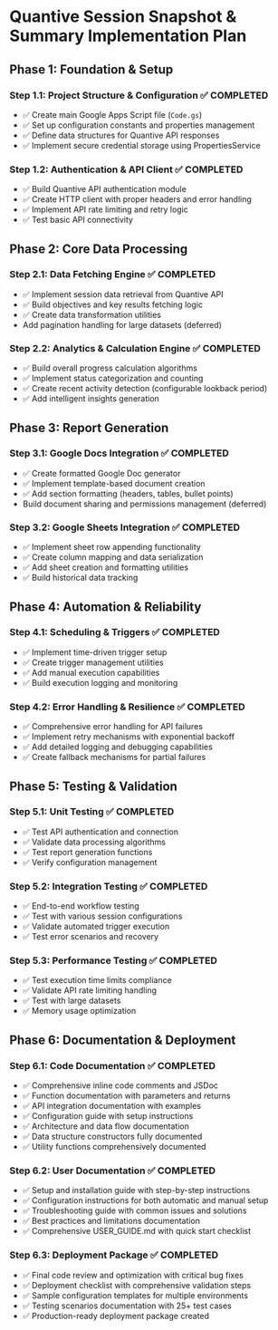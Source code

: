 # Quantive Session Snapshot & Summary Implementation Plan

## **Phase 1: Foundation & Setup**

### **Step 1.1: Project Structure & Configuration** ✅ COMPLETED
- ✅ Create main Google Apps Script file (`Code.gs`)
- ✅ Set up configuration constants and properties management
- ✅ Define data structures for Quantive API responses
- ✅ Implement secure credential storage using PropertiesService

### **Step 1.2: Authentication & API Client** ✅ COMPLETED
- ✅ Build Quantive API authentication module
- ✅ Create HTTP client with proper headers and error handling
- ✅ Implement API rate limiting and retry logic
- ✅ Test basic API connectivity

## **Phase 2: Core Data Processing**

### **Step 2.1: Data Fetching Engine** ✅ COMPLETED
- ✅ Implement session data retrieval from Quantive API
- ✅ Build objectives and key results fetching logic  
- ✅ Create data transformation utilities
- Add pagination handling for large datasets (deferred)

### **Step 2.2: Analytics & Calculation Engine** ✅ COMPLETED
- ✅ Build overall progress calculation algorithms
- ✅ Implement status categorization and counting
- ✅ Create recent activity detection (configurable lookback period)
- ✅ Add intelligent insights generation

## **Phase 3: Report Generation**

### **Step 3.1: Google Docs Integration** ✅ COMPLETED
- ✅ Create formatted Google Doc generator
- ✅ Implement template-based document creation
- ✅ Add section formatting (headers, tables, bullet points)
- Build document sharing and permissions management (deferred)

### **Step 3.2: Google Sheets Integration** ✅ COMPLETED
- ✅ Implement sheet row appending functionality
- ✅ Create column mapping and data serialization
- ✅ Add sheet creation and formatting utilities
- ✅ Build historical data tracking

## **Phase 4: Automation & Reliability**

### **Step 4.1: Scheduling & Triggers** ✅ COMPLETED
- ✅ Implement time-driven trigger setup
- ✅ Create trigger management utilities
- ✅ Add manual execution capabilities
- ✅ Build execution logging and monitoring

### **Step 4.2: Error Handling & Resilience** ✅ COMPLETED
- ✅ Comprehensive error handling for API failures
- ✅ Implement retry mechanisms with exponential backoff
- ✅ Add detailed logging and debugging capabilities
- ✅ Create fallback mechanisms for partial failures

## **Phase 5: Testing & Validation**

### **Step 5.1: Unit Testing** ✅ COMPLETED
- ✅ Test API authentication and connection
- ✅ Validate data processing algorithms
- ✅ Test report generation functions
- ✅ Verify configuration management

### **Step 5.2: Integration Testing** ✅ COMPLETED
- ✅ End-to-end workflow testing
- ✅ Test with various session configurations
- ✅ Validate automated trigger execution
- ✅ Test error scenarios and recovery

### **Step 5.3: Performance Testing** ✅ COMPLETED
- ✅ Test execution time limits compliance
- ✅ Validate API rate limiting handling
- ✅ Test with large datasets
- ✅ Memory usage optimization

## **Phase 6: Documentation & Deployment**

### **Step 6.1: Code Documentation** ✅ COMPLETED
- ✅ Comprehensive inline code comments and JSDoc
- ✅ Function documentation with parameters and returns
- ✅ API integration documentation with examples
- ✅ Configuration guide with setup instructions
- ✅ Architecture and data flow documentation
- ✅ Data structure constructors fully documented
- ✅ Utility functions comprehensively documented

### **Step 6.2: User Documentation** ✅ COMPLETED
- ✅ Setup and installation guide with step-by-step instructions
- ✅ Configuration instructions for both automatic and manual setup
- ✅ Troubleshooting guide with common issues and solutions
- ✅ Best practices and limitations documentation
- ✅ Comprehensive USER_GUIDE.md with quick start checklist

### **Step 6.3: Deployment Package** ✅ COMPLETED
- ✅ Final code review and optimization with critical bug fixes
- ✅ Deployment checklist with comprehensive validation steps
- ✅ Sample configuration templates for multiple environments
- ✅ Testing scenarios documentation with 25+ test cases
- ✅ Production-ready deployment package created